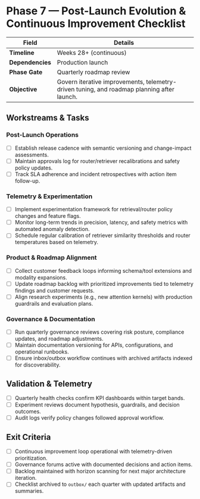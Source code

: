 # Phase 7 — Post-Launch Evolution & Continuous Improvement Checklist

| Field | Details |
| --- | --- |
| **Timeline** | Weeks 28+ (continuous) |
| **Dependencies** | Production launch |
| **Phase Gate** | Quarterly roadmap review |
| **Objective** | Govern iterative improvements, telemetry-driven tuning, and roadmap planning after launch. |

## Workstreams & Tasks

### Post-Launch Operations
- [ ] Establish release cadence with semantic versioning and change-impact assessments.
- [ ] Maintain approvals log for router/retriever recalibrations and safety policy updates.
- [ ] Track SLA adherence and incident retrospectives with action item follow-up.

### Telemetry & Experimentation
- [ ] Implement experimentation framework for retrieval/router policy changes and feature flags.
- [ ] Monitor long-term trends in precision, latency, and safety metrics with automated anomaly detection.
- [ ] Schedule regular calibration of retriever similarity thresholds and router temperatures based on telemetry.

### Product & Roadmap Alignment
- [ ] Collect customer feedback loops informing schema/tool extensions and modality expansions.
- [ ] Update roadmap backlog with prioritized improvements tied to telemetry findings and customer requests.
- [ ] Align research experiments (e.g., new attention kernels) with production guardrails and evaluation plans.

### Governance & Documentation
- [ ] Run quarterly governance reviews covering risk posture, compliance updates, and roadmap adjustments.
- [ ] Maintain documentation versioning for APIs, configurations, and operational runbooks.
- [ ] Ensure inbox/outbox workflow continues with archived artifacts indexed for discoverability.

## Validation & Telemetry
- [ ] Quarterly health checks confirm KPI dashboards within target bands.
- [ ] Experiment reviews document hypothesis, guardrails, and decision outcomes.
- [ ] Audit logs verify policy changes followed approval workflow.

## Exit Criteria
- [ ] Continuous improvement loop operational with telemetry-driven prioritization.
- [ ] Governance forums active with documented decisions and action items.
- [ ] Backlog maintained with horizon scanning for next major architecture iteration.
- [ ] Checklist archived to `outbox/` each quarter with updated artifacts and summaries.

